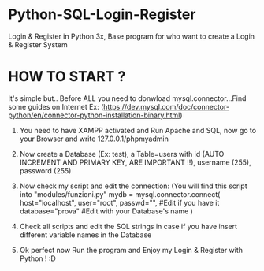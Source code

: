 # Python-SQL-Login-Register
Login &amp; Register in Python 3x, Base program for who want to create a Login &amp; Register System

# HOW TO START ?
It's simple but..
Before ALL you need to donwload mysql.connector...Find some guides on Internet Ex: (https://dev.mysql.com/doc/connector-python/en/connector-python-installation-binary.html)

1) You need to have XAMPP activated and Run Apache and SQL, now go to your Browser and write 127.0.0.1/phpmyadmin

2) Now create a Database (Ex: test), a Table=users with id (AUTO INCREMENT AND PRIMARY KEY, ARE IMPORTANT !!), username (255), password (255)

3) Now check my script and edit the connection: (You will find this script into "modules/funzioni.py"
mydb = mysql.connector.connect(
    host="localhost",
    user="root",
    passwd="", #Edit if you have it
    database="prova" #Edit with your Database's name
)

4) Check all scripts and edit the SQL strings in case if you have insert different variable names in the Database
5) Ok perfect now Run the program and Enjoy my Login & Register with Python ! :D
